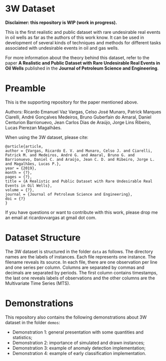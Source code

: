 # 3W Dataset

**Disclaimer: this repository is WIP (work in progress).**

This is the first realistic and public dataset with rare undesirable real events in oil wells as far as the authors of this work know. It can be used in development of several kinds of techniques and methods for different tasks associated with undesirable events in oil and gas wells.

For more information about the theory behind this dataset, refer to the paper **A Realistic and Public Dataset with Rare Undesirable Real Events in Oil Wells** published in the **Journal of Petroleum Science and Engineering**.

# Preamble

This is the supporting repository for the paper mentioned above.

Authors: Ricardo Emanuel Vaz Vargas, Celso José Munaro, Patrick Marques Ciarelli, André Gonçalves Medeiros, Bruno Guberfain do Amaral, Daniel Centurion Barrionuevo, Jean Carlos Dias de Araújo, Jorge Lins Ribeiro, Lucas Pierezan Magalhães.

When using the 3W dataset, please cite:
```
@article{article,
author = {Vargas, Ricardo E. V. and Munaro, Celso J. and Ciarelli, Patrick M. and Medeiros, André G. and Amaral, Bruno G. and Barrionuevo, Daniel C. and Araújo, Jean C. D. and Ribeiro, Jorge L. and Magalhães, Lucas P.},
year = {2019},
month = {?},
pages = {?},
title = {A Realistic and Public Dataset with Rare Undesirable Real Events in Oil Wells},
volume = {?},
journal = {Journal of Petroleum Science and Engineering},
doi = {?}
}
```

If you have questions or want to contribute with this work, please drop me an email at ricardovvargas at gmail dot com.

# Dataset Structure

The 3W dataset is structured in the folder `data` as follows. The directory names are the labels of instances. Each file represents one instance. The filename reveals its source. In each file, there are one observation per line and one series per column. Columns are separated by commas and decimals are separated by periods. The first column contains timestamps, the last one reveals labels of observations and the other columns are the Multivariate Time Series (MTS).

# Demonstrations

This repository also contains the following demonstrations about 3W dataset in the folder `demos`:

- Demonstration 1: general presentation with some quantities and statistics;
- Demonstration 2: importance of simulated and drawn instances;
- Demonstration 3: example of anomaly detection implementation;
- Demonstration 4: example of early classification implementation.
